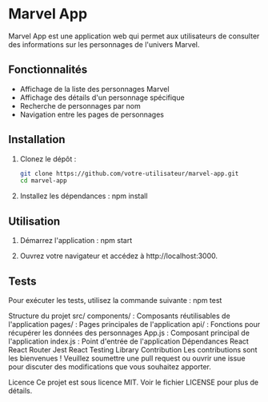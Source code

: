 # Marvel App

Marvel App est une application web qui permet aux utilisateurs de consulter des informations sur les personnages de l'univers Marvel.

## Fonctionnalités

- Affichage de la liste des personnages Marvel
- Affichage des détails d'un personnage spécifique
- Recherche de personnages par nom
- Navigation entre les pages de personnages

## Installation

1. Clonez le dépôt :
   ```sh
   git clone https://github.com/votre-utilisateur/marvel-app.git
   cd marvel-app

2. Installez les dépendances :
    npm install

## Utilisation
1. Démarrez l'application :
    npm start

2. Ouvrez votre navigateur et accédez à http://localhost:3000.

## Tests
Pour exécuter les tests, utilisez la commande suivante :
    npm test

Structure du projet
src/
components/ : Composants réutilisables de l'application
pages/ : Pages principales de l'application
api/ : Fonctions pour récupérer les données des personnages
App.js : Composant principal de l'application
index.js : Point d'entrée de l'application
Dépendances
React
React Router
Jest
React Testing Library
Contribution
Les contributions sont les bienvenues ! Veuillez soumettre une pull request ou ouvrir une issue pour discuter des modifications que vous souhaitez apporter.

Licence
Ce projet est sous licence MIT. Voir le fichier LICENSE pour plus de détails.